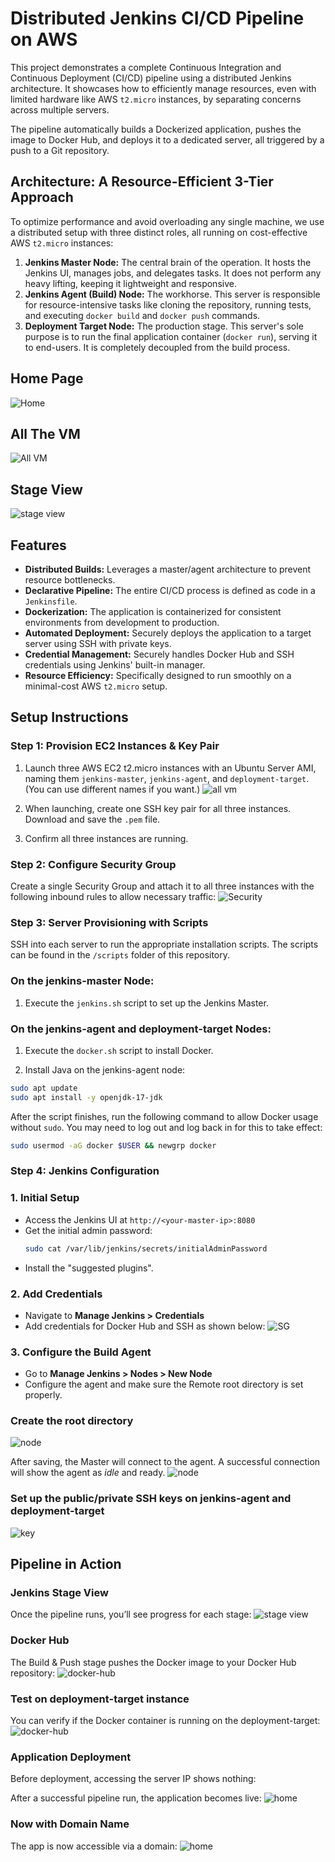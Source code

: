 # Distributed Jenkins CI/CD Pipeline on AWS

This project demonstrates a complete Continuous Integration and Continuous Deployment (CI/CD) pipeline using a distributed Jenkins architecture. It showcases how to efficiently manage resources, even with limited hardware like AWS `t2.micro` instances, by separating concerns across multiple servers.

The pipeline automatically builds a Dockerized application, pushes the image to Docker Hub, and deploys it to a dedicated server, all triggered by a push to a Git repository.

## Architecture: A Resource-Efficient 3-Tier Approach

To optimize performance and avoid overloading any single machine, we use a distributed setup with three distinct roles, all running on cost-effective AWS `t2.micro` instances:

1.  **Jenkins Master Node:** The central brain of the operation. It hosts the Jenkins UI, manages jobs, and delegates tasks. It does not perform any heavy lifting, keeping it lightweight and responsive.
2.  **Jenkins Agent (Build) Node:** The workhorse. This server is responsible for resource-intensive tasks like cloning the repository, running tests, and executing `docker build` and `docker push` commands.
3.  **Deployment Target Node:** The production stage. This server's sole purpose is to run the final application container (`docker run`), serving it to end-users. It is completely decoupled from the build process.

## Home Page 
![Home](./assets/application-home-page.png)

## All The VM
![All VM](./assets/all-vm.png)

## Stage View
![stage view](./assets/jenkins-build.png)

## Features

- **Distributed Builds:** Leverages a master/agent architecture to prevent resource bottlenecks.
- **Declarative Pipeline:** The entire CI/CD process is defined as code in a `Jenkinsfile`.
- **Dockerization:** The application is containerized for consistent environments from development to production.
- **Automated Deployment:** Securely deploys the application to a target server using SSH with private keys.
- **Credential Management:** Securely handles Docker Hub and SSH credentials using Jenkins' built-in manager.
- **Resource Efficiency:** Specifically designed to run smoothly on a minimal-cost AWS `t2.micro` setup.

## Setup Instructions

### Step 1: Provision EC2 Instances & Key Pair

1. Launch three AWS EC2 t2.micro instances with an Ubuntu Server AMI, naming them `jenkins-master`, `jenkins-agent`, and `deployment-target`. (You can use different names if you want.)
   ![all vm](./assets/all-vm.png)

2. When launching, create one SSH key pair for all three instances. Download and save the `.pem` file.

3. Confirm all three instances are running.

### Step 2: Configure Security Group

Create a single Security Group and attach it to all three instances with the following inbound rules to allow necessary traffic:
![Security](./assets/sg.png)

### Step 3: Server Provisioning with Scripts

SSH into each server to run the appropriate installation scripts. The scripts can be found in the `/scripts` folder of this repository.

### On the jenkins-master Node:

1. Execute the `jenkins.sh` script to set up the Jenkins Master.

### On the jenkins-agent and deployment-target Nodes:

1. Execute the `docker.sh` script to install Docker.

2. Install Java on the jenkins-agent node:

```sh
sudo apt update
sudo apt install -y openjdk-17-jdk
```

After the script finishes, run the following command to allow Docker usage without `sudo`. You may need to log out and log back in for this to take effect:

```sh
sudo usermod -aG docker $USER && newgrp docker
```

### Step 4: Jenkins Configuration

### 1. Initial Setup

- Access the Jenkins UI at `http://<your-master-ip>:8080`
- Get the initial admin password:
  ```sh
  sudo cat /var/lib/jenkins/secrets/initialAdminPassword
  ```
- Install the "suggested plugins".

### 2. Add Credentials

- Navigate to **Manage Jenkins > Credentials**
- Add credentials for Docker Hub and SSH as shown below:
  ![SG](./assets/sg.png)

### 3. Configure the Build Agent

- Go to **Manage Jenkins > Nodes > New Node**
- Configure the agent and make sure the Remote root directory is set properly.

### Create the root directory
![node](./assets/root-jenins-node.png)

After saving, the Master will connect to the agent. A successful connection will show the agent as *idle* and ready.
![node](./assets/added-the-node.png)

### Set up the public/private SSH keys on jenkins-agent and deployment-target
![key](./assets/setup-key.png)

## Pipeline in Action

### Jenkins Stage View

Once the pipeline runs, you’ll see progress for each stage:
![stage view](./assets/jenkins-build.png)

### Docker Hub

The Build & Push stage pushes the Docker image to your Docker Hub repository:
![docker-hub](./assets/docker-hub.png)

### Test on deployment-target instance

You can verify if the Docker container is running on the deployment-target:
![docker-hub](./assets/test-deploy-vm.png)

### Application Deployment

Before deployment, accessing the server IP shows nothing:

After a successful pipeline run, the application becomes live:
![home](./assets/before-home.png)

### Now with Domain Name

The app is now accessible via a domain:
![home](./assets/application-home-page.png)
